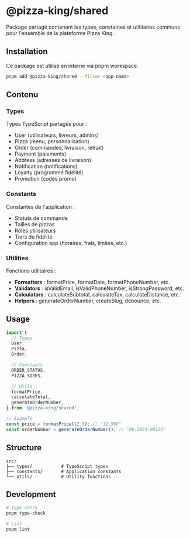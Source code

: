 # @pizza-king/shared

Package partagé contenant les types, constantes et utilitaires communs pour l'ensemble de la plateforme Pizza King.

## Installation

Ce package est utilisé en interne via pnpm workspace.

```bash
pnpm add @pizza-king/shared --filter <app-name>
```

## Contenu

### Types

Types TypeScript partagés pour :

- User (utilisateurs, livreurs, admins)
- Pizza (menu, personnalisation)
- Order (commandes, livraison, retrait)
- Payment (paiements)
- Address (adresses de livraison)
- Notification (notifications)
- Loyalty (programme fidélité)
- Promotion (codes promo)

### Constants

Constantes de l'application :

- Statuts de commande
- Tailles de pizzas
- Rôles utilisateurs
- Tiers de fidélité
- Configuration app (horaires, frais, limites, etc.)

### Utilities

Fonctions utilitaires :

- **Formatters** : formatPrice, formatDate, formatPhoneNumber, etc.
- **Validators** : isValidEmail, isValidPhoneNumber, isStrongPassword, etc.
- **Calculators** : calculateSubtotal, calculateTax, calculateDistance, etc.
- **Helpers** : generateOrderNumber, createSlug, debounce, etc.

## Usage

```typescript
import {
  // Types
  User,
  Pizza,
  Order,

  // Constants
  ORDER_STATUS,
  PIZZA_SIZES,

  // Utils
  formatPrice,
  calculateTotal,
  generateOrderNumber,
} from '@pizza-king/shared';

// Example
const price = formatPrice(12.5); // "12.50€"
const orderNumber = generateOrderNumber(); // "PK-2024-00123"
```

## Structure

```
src/
├── types/           # TypeScript types
├── constants/       # Application constants
└── utils/           # Utility functions
```

## Development

```bash
# Type check
pnpm type-check

# Lint
pnpm lint
```
